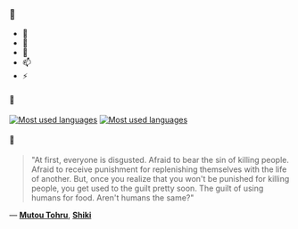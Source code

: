 ### 👋

- 🔭
- 🌱
- 💬
- 📫
- ⚡

#### 🧏

[![Most used languages](https://github-readme-stats-aynah.vercel.app/api/top-langs/?username=aynh&theme=solarized-dark&langs_count=6&layout=compact&hide_title=true)](https://github.com/anuraghazra/github-readme-stats#gh-dark-mode-only)
[![Most used languages](https://github-readme-stats-aynah.vercel.app/api/top-langs/?username=aynh&theme=solarized-light&langs_count=6&layout=compact&hide_title=true)](https://github.com/anuraghazra/github-readme-stats#gh-light-mode-only)

#### 💬

> "At first, everyone is disgusted. Afraid to bear the sin of killing people. Afraid to receive punishment for replenishing themselves with the life of another. But, once you realize that you won't be punished for killing people, you get used to the guilt pretty soon. The guilt of using humans for food. Aren't humans the same?"

&mdash; [**Mutou Tohru**](https://myanimelist.net/character.php?q=Mutou%20Tohru&cat=character), [**Shiki**](https://myanimelist.net/search/all?q=Shiki&cat=all)

